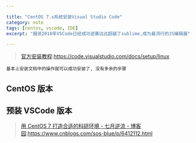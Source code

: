 ```yaml
---

title: "CentOS 7.x系统安装Visual Studio Code"
category: note
tags: [centos, vscode, IDE]
excerpt: "据说2018年VSCode已经成功逆袭远远超越了sublime,成为最流行的JS编辑器"

---
```


> [官方安装教程](https://code.visualstudio.com/docs/setup/linux):https://code.visualstudio.com/docs/setup/linux

    基本上安装文档中的操作就可以成功安装了, 没有多余的步骤

## CentOS 版本

## 预装 VSCode 版本

> [用 CentOS 7 打造合适的科研环境 - 七月逆流 - 博客园](https://www.cnblogs.com/sos-blue/p/6412112.html):https://www.cnblogs.com/sos-blue/p/6412112.html



